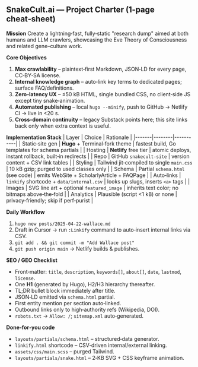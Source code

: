 ## SnakeCult.ai — Project Charter (1‑page cheat‑sheet)

**Mission**
Create a lightning‑fast, fully‑static "research dump" aimed at both humans and LLM crawlers, showcasing the Eve Theory of Consciousness and related gene–culture work.

**Core Objectives**
1. **Max crawlability** – plaintext‑first Markdown, JSON‑LD for every page, CC‑BY‑SA license.
2. **Internal knowledge graph** – auto‑link key terms to dedicated pages; surface FAQ/definitions.
3. **Zero‑latency UX** – ≤50 kB HTML, single bundled CSS, no client‑side JS except tiny snake‑animation.
4. **Automated publishing** – local `hugo --minify`, push to GitHub → Netlify CI → live in <20 s.
5. **Cross‑domain continuity** – legacy Substack points here; this site links back only when extra context is useful.

**Implementation Stack**
| Layer | Choice | Rationale |
|-------|--------|-----------|
| Static‑site gen | **Hugo** + Terminal‑fork theme | fastest build, Go templates for schema partials |
| Hosting | **Netlify** free tier | atomic deploys, instant rollback, built‑in redirects |
| Repo | GitHub `snakecult-site` | version content + CSV link tables |
| Styling | Tailwind jit‑compiled to single `main.css` | 10 kB gzip; purged to used classes only |
| Schema | Partial `schema.html` (see code) | emits WebSite + ScholarlyArticle + FAQPage |
| Auto‑links | `linkify` shortcode + `data/internal.csv` | looks up slugs, inserts `<a>` tags |
| Images | SVG line art + optional `featured_image` | inherits text color; no bitmaps above‑the‑fold |
| Analytics | Plausible (script <1 kB) or none | privacy‑friendly; skip if perf‑purist |

**Daily Workflow**
1. `hugo new posts/2025-04-22-wallace.md`
2. Draft in Cursor → run `:Linkify` command to auto‑insert internal links via CSV.
3. `git add . && git commit -m "Add Wallace post"`
4. `git push origin main` → Netlify builds & publishes.

**SEO / GEO Checklist**
- Front‑matter: `title`, `description`, `keywords[]`, `about[]`, `date`, `lastmod`, `license`.
- One **H1** (generated by Hugo), H2/H3 hierarchy thereafter.
- TL;DR bullet block immediately after title.
- JSON‑LD emitted via `schema.html` partial.
- First entity mention per section auto‑linked.
- Outbound links only to high‑authority refs (Wikipedia, DOI).
- `robots.txt` → `Allow: /`; `sitemap.xml` auto‑generated.

**Done‑for‑you code**
- `layouts/partials/schema.html` – structured‑data generator.
- `linkify.html` shortcode – CSV‑driven internal/external linking.
- `assets/css/main.scss` – purged Tailwind.
- `layouts/partials/snake.html` – 2‑KB SVG + CSS keyframe animation. 